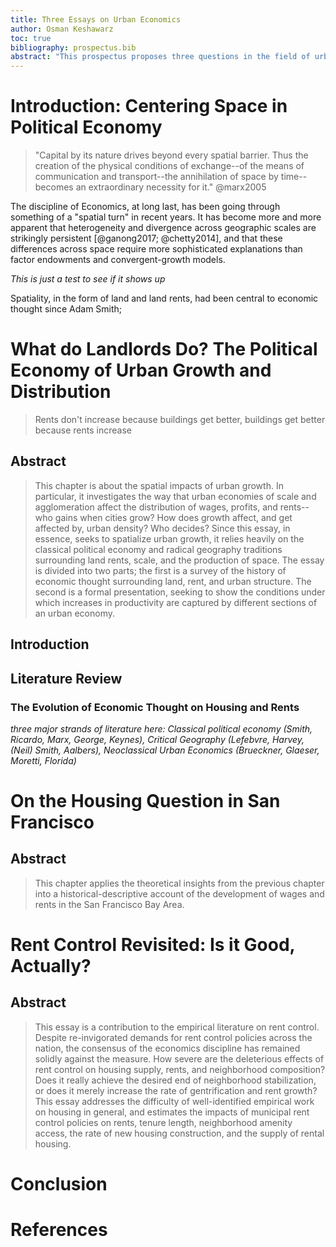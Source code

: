 ```yaml
---
title: Three Essays on Urban Economics
author: Osman Keshawarz
toc: true
bibliography: prospectus.bib
abstract: "This prospectus proposes three questions in the field of urban political economy. The first is a theoretical question on the relationship between urban growth, wages, and rents, based on classical political economy treatments of the land question. The second is a historical-discriptive question that applies the theoretical insights of the first chapter to the recent burst of growth and subsequent crisis of housing in San Francisco. The final question is on the impacts of rent control laws in the United States."
---
```


# Introduction: Centering Space in Political Economy

> "Capital by its nature drives beyond every spatial barrier. Thus the
> creation of the physical conditions of exchange--of the means of
> communication and transport--the annihilation of space by time--becomes an
> extraordinary necessity for it." @marx2005

The discipline of Economics, at long last, has been going through
something of a "spatial turn" in recent years. It has become more and more
apparent that heterogeneity and divergence across geographic scales are
strikingly persistent [@ganong2017; @chetty2014], and that these
differences across space require more sophisticated explanations than
factor endowments and convergent-growth models.

*This is just a test to see if it shows up*

Spatiality, in the form of land and land rents, had been central to
economic thought since Adam Smith;

# What do Landlords Do? The Political Economy of Urban Growth and Distribution

> Rents don't increase because buildings get better, buildings get better because rents increase

## Abstract

> This chapter is about the spatial impacts of urban growth. In
> particular, it investigates the way that urban economies of scale and
> agglomeration affect the distribution of wages, profits, and rents-- who
> gains when cities grow? How does growth affect, and get affected by, urban
> density? Who decides? Since this essay, in essence, seeks
> to spatialize urban growth, it relies heavily on the classical political
> economy and radical geography traditions surrounding land rents, scale,
> and the production of space. The essay is divided into two parts;
> the first is a survey of the history of economic thought surrounding land,
> rent, and urban structure. The second is a formal presentation, seeking to
> show the conditions under which increases in productivity are captured by
> different sections of an urban economy.

## Introduction

## Literature Review

### The Evolution of Economic Thought on Housing and Rents

_three major strands of literature here: Classical political economy (Smith,
Ricardo, Marx, George, Keynes), Critical Geography (Lefebvre, Harvey, (Neil) Smith,
Aalbers), Neoclassical Urban Economics (Brueckner, Glaeser, Moretti, Florida)_

# On the Housing Question in San Francisco

## Abstract

> This chapter applies the theoretical insights from the previous chapter
> into a historical-descriptive account of the development of wages and
> rents in the San Francisco Bay Area.

# Rent Control Revisited: Is it Good, Actually?

## Abstract

> This essay is a contribution to the empirical literature on rent control.
> Despite re-invigorated demands for rent control policies across the
> nation, the consensus of the economics discipline has remained solidly
> against the measure. How severe are the deleterious effects of rent
> control on housing supply, rents, and neighborhood composition? Does it
> really achieve the desired end of neighborhood stabilization, or does it
> merely increase the rate of gentrification and rent growth? This essay
> addresses the difficulty of well-identified empirical work on housing in
> general, and estimates the impacts of municipal rent control policies on
> rents, tenure length, neighborhood amenity access, the rate of new housing
> construction, and the supply of rental housing.

# Conclusion

# References
